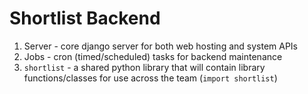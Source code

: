 # Shortlist Backend

1. Server - core django server for both web hosting and system APIs
2. Jobs - cron (timed/scheduled) tasks for backend maintenance
3. `shortlist` - a shared python library that will contain library functions/classes for use across the team (`import shortlist`)